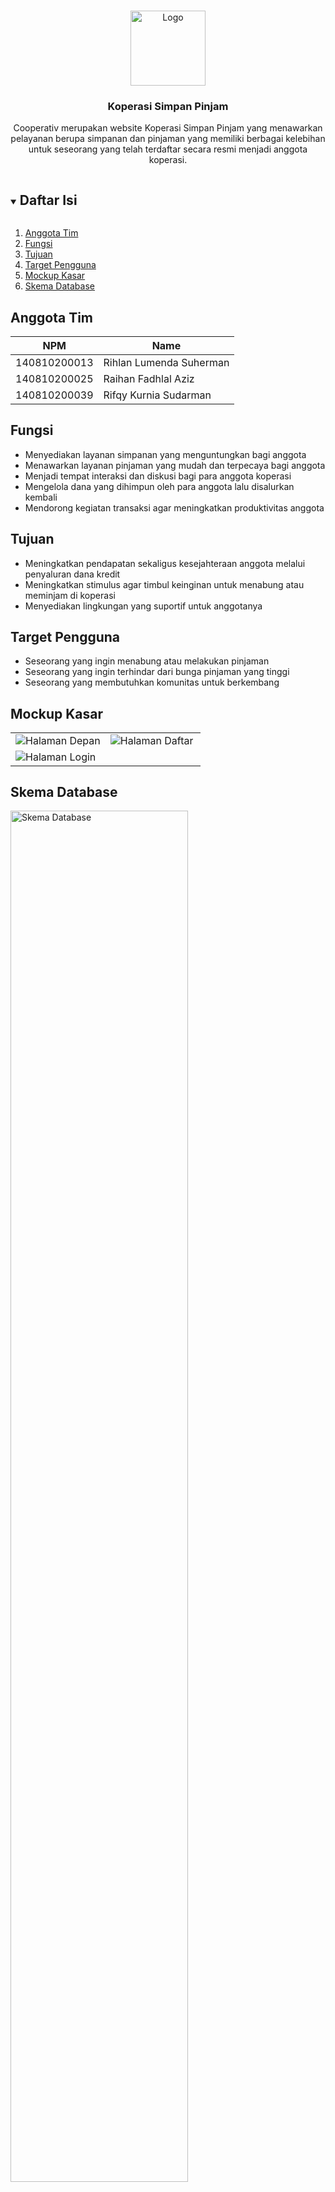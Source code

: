 <!-- Logo Proyek -->
<br />
<p align="center">
  <a href="https://github.com/praktikum-tiunpad-2021/proyek-web-banteng-muda">
    <img src="/img/logo.png" alt="Logo" width="120" height="120">
  </a>

  <h3 align="center">Koperasi Simpan Pinjam</h3>

  <p align="center">
    Cooperativ merupakan website Koperasi Simpan Pinjam yang menawarkan pelayanan berupa simpanan dan pinjaman yang memiliki berbagai kelebihan untuk seseorang yang telah terdaftar secara resmi menjadi anggota koperasi.
  </p>
</p>

<!-- Daftar Isi -->
<details open="open">
  <summary><h2 style="display: inline-block">Daftar Isi</h2></summary>
  <ol>
    <li><a href="#anggota-tim">Anggota Tim</a></li>
    <li><a href="#fungsi">Fungsi</a></li>
    <li><a href="#tujuan">Tujuan</a></li>
    <li><a href="#target-pengguna">Target Pengguna</a></li>
    <li><a href="#mockup-kasar">Mockup Kasar</a></li>
    <li><a href="#skema-database">Skema Database</a></li>
  </ol>
</details>

<!-- Anggota Tim -->
## Anggota Tim
| NPM           | Name                       |
| ------------- |----------------------------|
| 140810200013  | Rihlan Lumenda Suherman    |
| 140810200025  | Raihan Fadhlal Aziz        |
| 140810200039  | Rifqy Kurnia Sudarman      |

<!-- Fungsi -->
## Fungsi
- Menyediakan layanan simpanan yang menguntungkan bagi anggota
- Menawarkan layanan pinjaman yang mudah dan terpecaya bagi anggota
- Menjadi tempat interaksi dan diskusi bagi para anggota koperasi 
- Mengelola dana yang dihimpun oleh para anggota lalu disalurkan kembali
- Mendorong kegiatan transaksi agar meningkatkan produktivitas anggota
<!-- Tujuan -->
## Tujuan
- Meningkatkan pendapatan sekaligus kesejahteraan anggota melalui penyaluran dana kredit
- Meningkatkan stimulus agar timbul keinginan untuk menabung atau meminjam di koperasi
- Menyediakan lingkungan yang suportif untuk anggotanya

<!-- Target Pengguna -->
## Target Pengguna
- Seseorang yang ingin menabung atau melakukan pinjaman
- Seseorang yang ingin terhindar dari bunga pinjaman yang tinggi
- Seseorang yang membutuhkan komunitas untuk berkembang

<!-- Mockup Kasar -->
## Mockup Kasar
<table>
  <tr>
    <td width="50%" height="50%">
      <img src="img/hal-depan.png"alt="Halaman Depan">
    </td>
    <td width="50%" height="50%">
      <img src="img/hal-daftar.png" alt="Halaman Daftar">
    </td>
  <tr>
  <tr>
    <td width="50%" height="50%">
      <img src="hal-login.png" alt="Halaman Login">
    </td>
  <tr>
    
</table>

<!-- Skema Database -->
## Skema Database
<img src="/img/erd-ksp.png" alt="Skema Database" width="75%" height="75%">
